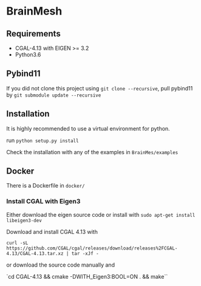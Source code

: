 # BrainMesh

## Requirements

 - CGAL-4.13 with EIGEN >= 3.2
 - Python3.6

## Pybind11

If you did not clone this project using `git clone --recursive`, pull pybind11 by
`git submodule update --recursive`

## Installation

It is highly recommended to use a virtual environment for python.

run `python setup.py install`

Check the installation with any of the examples in `BrainMes/examples`

## Docker

There is a Dockerfile in `docker/`

### Install CGAL with Eigen3

Either download the eigen source code or install with `sudo apt-get install libeigen3-dev`

Download and install CGAL 4.13 with

`curl -sL https://github.com/CGAL/cgal/releases/download/releases%2FCGAL-4.13/CGAL-4.13.tar.xz | tar -xJf -`

or download the source code manually and

`cd CGAL-4.13 && cmake -DWITH_Eigen3:BOOL=ON . && make``
